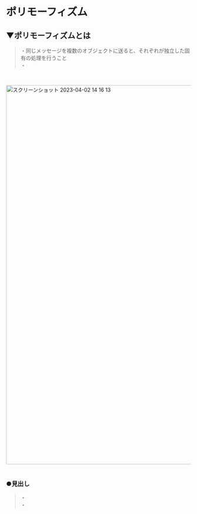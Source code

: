 # ポリモーフィズム

## ▼ポリモーフィズムとは
>・同じメッセージを複数のオブジェクトに送ると、それぞれが独立した固有の処理を行うこと<br>
>・<br>
<br>

<img width="1035" alt="スクリーンショット 2023-04-02 14 16 13" src="https://user-images.githubusercontent.com/81621944/229332938-3d02ebc4-8f00-45e6-bd97-02a9fba0e506.png"><br>
<br>


### ●見出し
>・<br>
>・<br>
<br>
